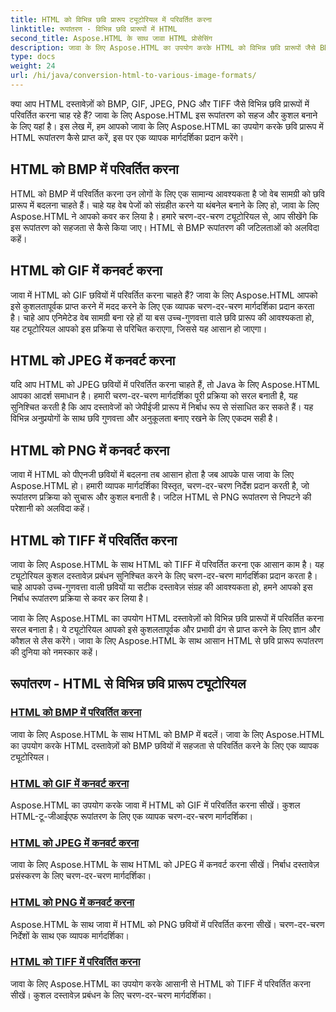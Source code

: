 ```yaml
---
title: HTML को विभिन्न छवि प्रारूप ट्यूटोरियल में परिवर्तित करना
linktitle: रूपांतरण - विभिन्न छवि प्रारूपों में HTML
second_title: Aspose.HTML के साथ जावा HTML प्रोसेसिंग
description: जावा के लिए Aspose.HTML का उपयोग करके HTML को विभिन्न छवि प्रारूपों जैसे BMP, GIF, JPEG, PNG और TIFF में परिवर्तित करना सीखें। यह व्यापक ट्यूटोरियल कुशल दस्तावेज़ प्रसंस्करण को शामिल करता है।
type: docs
weight: 24
url: /hi/java/conversion-html-to-various-image-formats/
---
```


क्या आप HTML दस्तावेज़ों को BMP, GIF, JPEG, PNG और TIFF जैसे विभिन्न छवि प्रारूपों में परिवर्तित करना चाह रहे हैं? जावा के लिए Aspose.HTML इस रूपांतरण को सहज और कुशल बनाने के लिए यहां है। इस लेख में, हम आपको जावा के लिए Aspose.HTML का उपयोग करके छवि प्रारूप में HTML रूपांतरण कैसे प्राप्त करें, इस पर एक व्यापक मार्गदर्शिका प्रदान करेंगे। 

## HTML को BMP में परिवर्तित करना

HTML को BMP में परिवर्तित करना उन लोगों के लिए एक सामान्य आवश्यकता है जो वेब सामग्री को छवि प्रारूप में बदलना चाहते हैं। चाहे यह वेब पेजों को संग्रहीत करने या थंबनेल बनाने के लिए हो, जावा के लिए Aspose.HTML ने आपको कवर कर लिया है। हमारे चरण-दर-चरण ट्यूटोरियल से, आप सीखेंगे कि इस रूपांतरण को सहजता से कैसे किया जाए। HTML से BMP रूपांतरण की जटिलताओं को अलविदा कहें।

## HTML को GIF में कनवर्ट करना

जावा में HTML को GIF छवियों में परिवर्तित करना चाहते हैं? जावा के लिए Aspose.HTML आपको इसे कुशलतापूर्वक प्राप्त करने में मदद करने के लिए एक व्यापक चरण-दर-चरण मार्गदर्शिका प्रदान करता है। चाहे आप एनिमेटेड वेब सामग्री बना रहे हों या बस उच्च-गुणवत्ता वाले छवि प्रारूप की आवश्यकता हो, यह ट्यूटोरियल आपको इस प्रक्रिया से परिचित कराएगा, जिससे यह आसान हो जाएगा।

## HTML को JPEG में कनवर्ट करना

यदि आप HTML को JPEG छवियों में परिवर्तित करना चाहते हैं, तो Java के लिए Aspose.HTML आपका आदर्श समाधान है। हमारी चरण-दर-चरण मार्गदर्शिका पूरी प्रक्रिया को सरल बनाती है, यह सुनिश्चित करती है कि आप दस्तावेजों को जेपीईजी प्रारूप में निर्बाध रूप से संसाधित कर सकते हैं। यह विभिन्न अनुप्रयोगों के साथ छवि गुणवत्ता और अनुकूलता बनाए रखने के लिए एकदम सही है।

## HTML को PNG में कनवर्ट करना

जावा में HTML को पीएनजी छवियों में बदलना तब आसान होता है जब आपके पास जावा के लिए Aspose.HTML हो। हमारी व्यापक मार्गदर्शिका विस्तृत, चरण-दर-चरण निर्देश प्रदान करती है, जो रूपांतरण प्रक्रिया को सुचारू और कुशल बनाती है। जटिल HTML से PNG रूपांतरण से निपटने की परेशानी को अलविदा कहें।

## HTML को TIFF में परिवर्तित करना

जावा के लिए Aspose.HTML के साथ HTML को TIFF में परिवर्तित करना एक आसान काम है। यह ट्यूटोरियल कुशल दस्तावेज़ प्रबंधन सुनिश्चित करने के लिए चरण-दर-चरण मार्गदर्शिका प्रदान करता है। चाहे आपको उच्च-गुणवत्ता वाली छवियों या सटीक दस्तावेज़ संग्रह की आवश्यकता हो, हमने आपको इस निर्बाध रूपांतरण प्रक्रिया से कवर कर लिया है।

जावा के लिए Aspose.HTML का उपयोग HTML दस्तावेज़ों को विभिन्न छवि प्रारूपों में परिवर्तित करना सरल बनाता है। ये ट्यूटोरियल आपको इसे कुशलतापूर्वक और प्रभावी ढंग से प्राप्त करने के लिए ज्ञान और कौशल से लैस करेंगे। जावा के लिए Aspose.HTML के साथ आसान HTML से छवि प्रारूप रूपांतरण की दुनिया को नमस्कार कहें।

## रूपांतरण - HTML से विभिन्न छवि प्रारूप ट्यूटोरियल
### [HTML को BMP में परिवर्तित करना](./convert-html-to-bmp/)
जावा के लिए Aspose.HTML के साथ HTML को BMP में बदलें। जावा के लिए Aspose.HTML का उपयोग करके HTML दस्तावेज़ों को BMP छवियों में सहजता से परिवर्तित करने के लिए एक व्यापक ट्यूटोरियल।
### [HTML को GIF में कनवर्ट करना](./convert-html-to-gif/)
Aspose.HTML का उपयोग करके जावा में HTML को GIF में परिवर्तित करना सीखें। कुशल HTML-टू-जीआईएफ रूपांतरण के लिए एक व्यापक चरण-दर-चरण मार्गदर्शिका।
### [HTML को JPEG में कनवर्ट करना](./convert-html-to-jpeg/)
जावा के लिए Aspose.HTML के साथ HTML को JPEG में कनवर्ट करना सीखें। निर्बाध दस्तावेज़ प्रसंस्करण के लिए चरण-दर-चरण मार्गदर्शिका।
### [HTML को PNG में कनवर्ट करना](./convert-html-to-png/)
Aspose.HTML के साथ जावा में HTML को PNG छवियों में परिवर्तित करना सीखें। चरण-दर-चरण निर्देशों के साथ एक व्यापक मार्गदर्शिका।
### [HTML को TIFF में परिवर्तित करना](./convert-html-to-tiff/)
जावा के लिए Aspose.HTML का उपयोग करके आसानी से HTML को TIFF में परिवर्तित करना सीखें। कुशल दस्तावेज़ प्रबंधन के लिए चरण-दर-चरण मार्गदर्शिका।